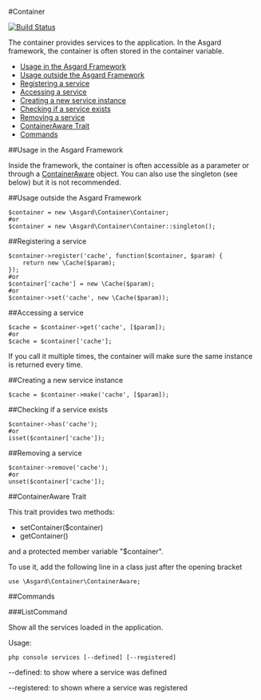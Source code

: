 #Container

[![Build Status](https://travis-ci.org/asgardphp/container.svg?branch=master)](https://travis-ci.org/asgardphp/container)

The container provides services to the application. In the Asgard framework, the container is often stored in the container variable.

- [Usage in the Asgard Framework](#usage-asgard)
- [Usage outside the Asgard Framework](#usage-outside)
- [Registering a service](#registering)
- [Accessing a service](#accessing)
- [Creating a new service instance](#creating)
- [Checking if a service exists](#checking)
- [Removing a service](#removing)
- [ContainerAware Trait](#containeraware)
- [Commands](#commands)

<a name="usage-asgard"></a>
##Usage in the Asgard Framework

Inside the framework, the container is often accessible as a parameter or through a [ContainerAware](#containeraware) object. You can also use the singleton (see below) but it is not recommended.

<a name="usage-outside"></a>
##Usage outside the Asgard Framework

	$container = new \Asgard\Container\Container;
	#or
	$container = new \Asgard\Container\Container::singleton();

<a name="registering"></a>
##Registering a service

	$container->register('cache', function($container, $param) {
		return new \Cache($param);
	});
	#or
	$container['cache'] = new \Cache($param);
	#or
	$container->set('cache', new \Cache($param));

<a name="accessing"></a>
##Accessing a service

	$cache = $container->get('cache', [$param]);
	#or
	$cache = $container['cache'];

If you call it multiple times, the container will make sure the same instance is returned every time.

<a name="creating"></a>
##Creating a new service instance

	$cache = $container->make('cache', [$param]);

<a name="checking"></a>
##Checking if a service exists

	$container->has('cache');
	#or
	isset($container['cache']);

<a removing="usage"></a>
##Removing a service

	$container->remove('cache');
	#or
	unset($container['cache']);

<a name="containeraware"></a>
##ContainerAware Trait

This trait provides two methods:

- setContainer($container)
- getContainer()

and a protected member variable "$container".

To use it, add the following line in a class just after the opening bracket

	use \Asgard\Container\ContainerAware;

<a name="commands"></a>
##Commands

###ListCommand

Show all the services loaded in the application.

Usage:

	php console services [--defined] [--registered]

--defined: to show where a service was defined

--registered: to shown where a service was registered